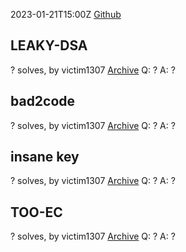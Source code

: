 2023-01-21T15:00Z
[Github](https://github.com/teambi0s/bi0sCTF)
## LEAKY-DSA
? solves, by victim1307
[Archive](https://github.com/teambi0s/bi0sCTF/tree/main/2022/Crypto/LEAKY-DSA)
Q: ?
A: ?

## bad2code
? solves, by victim1307
[Archive](https://github.com/teambi0s/bi0sCTF/tree/main/2022/Crypto/bad2code)
Q: ?
A: ?

## insane key
? solves, by victim1307
[Archive](https://github.com/teambi0s/bi0sCTF/tree/main/2022/Crypto/insane-key)
Q: ?
A: ?

## TOO-EC
? solves, by victim1307
[Archive](https://github.com/teambi0s/bi0sCTF/tree/main/2022/Crypto/too-ec)
Q: ?
A: ?
